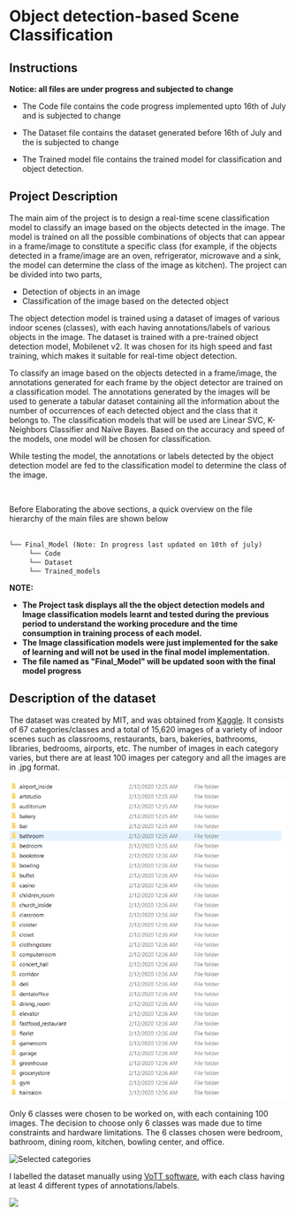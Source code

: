 # Object detection-based Scene Classification

## Instructions

**Notice: all files are under progress and subjected to change**

- The Code file contains the code progress implemented upto 16th of July and is subjected to change

- The Dataset file contains the dataset generated before 16th of July and the is subjected to change

- The Trained model file contains the trained model for classification and object detection.

## Project Description

The main aim of the project is to design a real-time scene classification model to classify an image based on the objects detected in the image. The model is trained on all the possible combinations of objects that can appear in a frame/image to constitute a specific class (for example, if the objects detected in a frame/image are an oven, refrigerator, microwave and a sink, the model can determine the class of the image as kitchen).
The project can be divided into two parts,

- Detection of objects in an image
- Classification of the image based on the detected object

The object detection model is trained using a dataset of images of various indoor scenes (classes), with each having annotations/labels of various objects in the image. The dataset is trained with a pre-trained object detection model, Mobilenet v2. It was chosen for its high speed and fast training, which makes it suitable for real-time object detection.  

To classify an image based on the objects detected in a frame/image, the annotations generated for each frame by the object detector are trained on a classification model. The annotations generated by the images will be used to generate a tabular dataset containing all the information about the number of occurrences of each detected object and the class that it belongs to. The classification models that will be used are Linear SVC, K-Neighbors Classifier and Naïve Bayes. Based on the accuracy and speed of the models, one model will be chosen for classification.

While testing the model, the annotations or labels detected by the object detection model are fed to the classification model to determine the class of the image.

![]()

Before Elaborating the above sections, a quick overview on the file hierarchy of the main files are shown below
         
```   
         
└── Final_Model (Note: In progress last updated on 10th of july)
     └── Code
     └── Dataset
     └── Trained_models

 ```       
**NOTE:**
- **The Project task displays all the the object detection models and Image classification models learnt and  tested during the previous period to understand the working procedure and the time consumption in training process of each model.** 
- **The Image classification models were just implemented for the sake of learning and will not be used in the final model implementation.**
- **The file named as "Final_Model" will be updated soon with the final model progress**

## Description of the dataset
The dataset was created by MIT, and was obtained from [Kaggle](https://www.kaggle.com/itsahmad/indoor-scenes-cvpr-2019?). It consists of 67 categories/classes and a total of 15,620 images of a variety of indoor scenes such as classrooms, restaurants, bars, bakeries, bathrooms, libraries, bedrooms, airports, etc. The number of images in each category varies, but there are at least 100 images per category and all the images are in .jpg format. 

![Dataset](https://raw.githubusercontent.com/osman-95/Project_Prog/master/ReadMe_img/Capture1.PNG)

Only 6 classes were chosen to be worked on, with each containing 100 images. The decision to choose only 6 classes was made due to time constraints and hardware limitations. The 6 classes chosen were bedroom, bathroom, dining room, kitchen, bowling center, and office.

 ![Selected categories](https://github.com/osman-95/Project_Progress_2/blob/master/ReadMe_img/Capture12121.PNG)

I labelled the dataset manually using [VoTT software](https://github.com/microsoft/VoTT), with each class having at least 4 different types of annotations/labels. 

 ![](https://github.com/osman-95/Project_Progress_2/blob/master/ReadMe_img/Capture21211.PNG)

